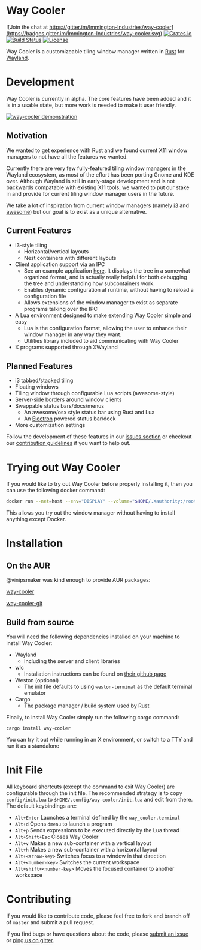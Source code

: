 # Way Cooler

![Join the chat at https://gitter.im/Immington-Industries/way-cooler](https://badges.gitter.im/Immington-Industries/way-cooler.svg)
[![Crates.io](https://img.shields.io/badge/crates.io-v0.3.1-orange.svg)](https://crates.io/crate/way-cooler)
[![Build Status](https://travis-ci.org/Immington-Industries/way-cooler.svg?branch=master)](https://travis-ci.org/Immington-Industries/way-cooler)
[![License](https://img.shields.io/badge/license-MIT-blue.svg)](https://github.com/Immington-Industries/way-cooler/)

Way Cooler is a customizeable tiling window manager written in [Rust][] for [Wayland][wayland].


# Development

Way Cooler is currently in alpha. The core features have been added and it is in a usable state, but more work is needed to
make it user friendly.

[![way-cooler demonstration](https://img.youtube.com/vi/I2FO5dnOBb0/0.jpg)](https://www.youtube.com/watch?v=I2FO5dnOBb0)

## Motivation

We wanted to get experience with Rust and we found current X11 window managers to not have all the features we wanted.

Currently there are very few fully-featured tiling window managers in the Wayland ecosystem, as most of the effort has been porting Gnome and KDE over. Although Wayland is still in early-stage development
and is not backwards compatable with existing X11 tools, we wanted to put our stake in and provide for current tiling window manager users in the future.

We take a lot of inspiration from current window managers (namely [i3][] and [awesome][]) but our goal is to exist as a unique alternative.


## Current Features
- i3-style tiling
  * Horizontal/vertical layouts
  * Nest containers with different layouts
- Client application support via an IPC
  * See an example application [here](https://github.com/Immington-Industries/Way-Cooler-Example-Clients). It displays the tree in a somewhat organized format, and is actually really helpful for both debugging the tree and understanding how subcontainers work.
  * Enables dynamic configuration at runtime, without having to reload a configuration file
  * Allows extensions of the window manager to exist as separate programs talking over the IPC
- A Lua environment designed to make extending Way Cooler simple and easy
  * Lua is the configuration format, allowing the user to enhance their window manager in any way they want.
  * Utilities library included to aid communicating with Way Cooler
- X programs supported through XWayland

## Planned Features

- i3 tabbed/stacked tiling
- Floating windows
- Tiling window through configurable Lua scripts (awesome-style)
- Server-side borders around window clients
- Swappable status bars/docs/menus
  * An awesome/osx style status bar using Rust and Lua
  * An [Electron](http://electron.atom.io/) powered status bar/dock
- More customization settings

Follow the development of these features in our [issues section] or checkout our [contribution guidelines](#Contributing) if you want to help out.

# Trying out Way Cooler

If you would like to try out Way Cooler before properly installing it, then you can use the following docker command:
```bash
docker run --net=host --env="DISPLAY" --volume="$HOME/.Xauthority:/root/.Xauthority:rw" timidger/way-cooler
```

This allows you try out the window manager without having to install anything except Docker.

# Installation

## On the AUR

@vinipsmaker was kind enough to provide AUR packages:

[way-cooler][way-cooler-aur]

[way-cooler-git][way-cooler-git-aur]

## Build from source

You will need the following dependencies installed on your machine to install Way Cooler:
- Wayland
  * Including the server and client libraries
- wlc
  * Installation instructions can be found on [their github page](https://github.com/Cloudef/wlc)
- Weston (optional)
  * The init file defaults to using `weston-terminal` as the default terminal emulator
- Cargo
  * The package manager / build system used by Rust

Finally, to install Way Cooler simply run the following cargo command:

```shell
cargo install way-cooler
```

You can try it out while running in an X environment, or switch to a TTY and run it as a standalone

# Init File

All keyboard shortcuts (except the command to exit Way Cooler) are configurable through the init file. The recommended strategy is to copy `config/init.lua` to `$HOME/.config/way-cooler/init.lua` and edit from there. The default keybindings are:

- `Alt+Enter` Launches a terminal defined by the `way_cooler.terminal`
- `Alt+d` Opens `dmenu` to launch a program
- `Alt+p` Sends expressions to be executed directly by the Lua thread
- `Alt+Shift+Esc` Closes Way Cooler
- `Alt+v` Makes a new sub-container with a vertical layout
- `Alt+h` Makes a new sub-container with a horizontal layout
- `Alt+<arrow-key>` Switches focus to a window in that direction
- `Alt+<number-key>` Switches the current workspace
- `Alt+shift+<number-key>` Moves the focused container to another workspace

# Contributing
If you would like to contribute code, please feel free to fork and branch off of `master` and submit a pull request.

If you find bugs or have questions about the code, please [submit an issue] or [ping us on gitter][gitter].

[Rust]: https://www.rust-lang.org
[wayland]: https://wayland.freedesktop.org/
[wlc]: https://github.com/Cloudef/wlc
[i3]: i3wm.org
[awesome]: https://awesomewm.org/
[issues section]: https://github.com/Immington-Industries/way-cooler/labels/features
[submit an issue]: https://github.com/Immington-Industries/way-cooler/issues/new
[gitter]: https://gitter.im/Immington-Industries/way-cooler?utm_source=badge&utm_medium=badge&utm_campaign=pr-badge&utm_content=badge
[way-cooler-aur]: https://aur.archlinux.org/packages/way-cooler/
[way-cooler-git-aur]: https://aur.archlinux.org/packages/way-cooler-git/
